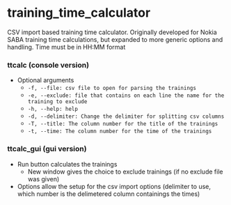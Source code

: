 # training_time_calculator
CSV import based training time calculator. Originally developed for Nokia SABA training time calculations, but expanded to more generic options and handling. Time must be in HH:MM format

### ttcalc (console version)
  * Optional arguments
    * `-f, --file: csv file to open for parsing the trainings`
    * `-e, --exclude: file that contains on each line the name for the training to exclude`
    * `-h, --help: help`
    * `-d, --delimiter: Change the delimiter for splitting csv columns`
    * `-T, --title: The column number for the title of the trainings`
    * `-t, --time: The column number for the time of the trainings`

### ttcalc_gui (gui version)
  * Run button calculates the trainings
    * New window gives the choice to exclude trainings (if no exclude file was given)
  * Options allow the setup for the csv import options (delimiter to use, which number is the delimetered column containings the times)
